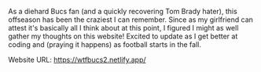 As a diehard Bucs fan (and a quickly recovering Tom Brady hater), this offseason has been the craziest I can remember. Since as my girlfriend can attest it's basically all I think about at this point, I figured I might as well gather my thoughts on this website! Excited to update as I get better at coding and (praying it happens) as football starts in the fall.

Website URL: https://wtfbucs2.netlify.app/

 
